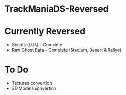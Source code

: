 # TrackManiaDS-Reversed

# Currently Reversed
- Scripts (LUA) - Complete
- Raw Ghost Data - Complete (Stadium, Desert & Rallye)

# To Do
- Textures convertion
- 3D Models convertion
